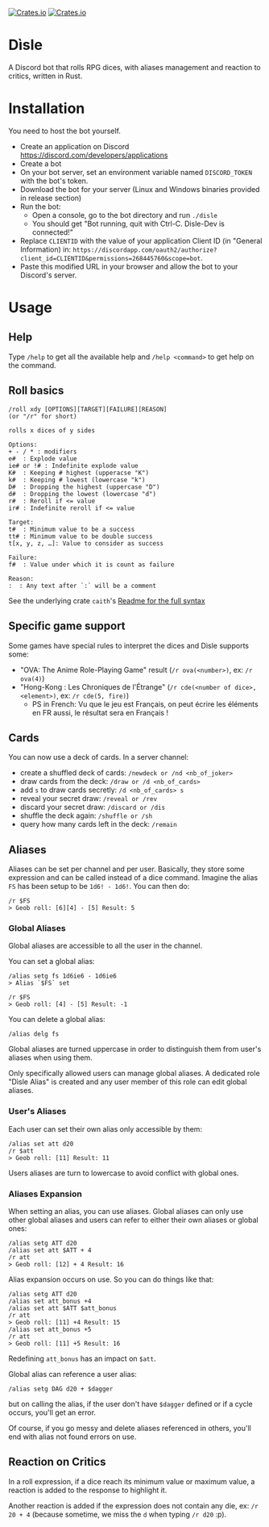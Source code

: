 [![Crates.io](https://img.shields.io/crates/d/disle.svg)](https://crates.io/crates/disle)
[![Crates.io](https://img.shields.io/crates/v/disle.svg)](https://crates.io/crates/disle)

# Dìsle

A Discord bot that rolls RPG dices, with aliases management and reaction to critics,
written in Rust.

# Installation

You need to host the bot yourself.

- Create an application on Discord https://discord.com/developers/applications
- Create a bot
- On your bot server, set an environment variable named `DISCORD_TOKEN` with the bot's
  token.
- Download the bot for your server (Linux and Windows binaries provided in release section)
- Run the bot:
    - Open a console, go to the bot directory and run `./disle` 
    - You should get "Bot running, quit with Ctrl-C. Disle-Dev is connected!"
- Replace `CLIENTID` with the value of your application Client ID (in "General Information) in: 
 `https://discordapp.com/oauth2/authorize?client_id=CLIENTID&permissions=268445760&scope=bot`.
- Paste this modified URL in your browser and allow the bot to your Discord's server.

# Usage
## Help
Type `/help` to get all the available help and `/help <command>` to get help on the command.

## Roll basics
```
/roll xdy [OPTIONS][TARGET][FAILURE][REASON]
(or "/r" for short)
  
rolls x dices of y sides

Options:
+ - / * : modifiers
e#  : Explode value
ie# or !# : Indefinite explode value
K#  : Keeping # highest (upperacse "K")
k#  : Keeping # lowest (lowercase "k")
D#  : Dropping the highest (uppercase "D")
d#  : Dropping the lowest (lowercase "d")
r#  : Reroll if <= value
ir# : Indefinite reroll if <= value
    
Target:
t#  : Minimum value to be a success
tt# : Minimum value to be double success
t[x, y, z, …]: Value to consider as success

Failure: 
f#  : Value under which it is count as failure

Reason:
:  : Any text after `:` will be a comment
```

See the underlying crate `caith`'s [Readme for the full syntax](https://github.com/Geobert/caith/blob/master/README.md)

## Specific game support

Some games have special rules to interpret the dices and Dìsle supports some:
- "OVA: The Anime Role-Playing Game" result (`/r ova(<number>)`, ex: `/r ova(4)`)
- "Hong-Kong : Les Chroniques de l'Étrange" (`/r cde(<number of dice>, <element>)`, 
  ex: `/r cde(5, fire)`)
  - PS in French: Vu que le jeu est Français, on peut écrire les éléments en FR aussi, le
    résultat sera en Français !

## Cards

You can now use a deck of cards. In a server channel:

- create a shuffled deck of cards: `/newdeck or /nd <nb_of_joker>`
- draw cards from the deck: `/draw or /d <nb_of_cards>` 
- add `s` to draw cards secretly: `/d <nb_of_cards> s`
- reveal your secret draw: `/reveal or /rev`
- discard your secret draw: `/discard or /dis`
- shuffle the deck again: `/shuffle or /sh`
- query how many cards left in the deck: `/remain`

## Aliases

Aliases can be set per channel and per user. Basically, they store some expression and can
be called instead of a dice command. Imagine the alias `FS` has been setup to be `1d6! -
1d6!`. You can then do:

```
/r $FS
> Geob roll: [6][4] - [5] Result: 5
```

### Global Aliases

Global aliases are accessible to all the user in the channel. 

You can set a global alias:
```
/alias setg fs 1d6ie6 - 1d6ie6
> Alias `$FS` set

/r $FS
> Geob roll: [4] - [5] Result: -1
```

You can delete a global alias:
```
/alias delg fs
```

Global aliases are turned uppercase in order to distinguish them from user's aliases when
using them.

Only specifically allowed users can manage global aliases. A dedicated role "Dìsle Alias"
is created and any user member of this role can edit global aliases.

### User's Aliases

Each user can set their own alias only accessible by them:

```
/alias set att d20
/r $att
> Geob roll: [11] Result: 11
```

Users aliases are turn to lowercase to avoid conflict with global ones.

### Aliases Expansion

When setting an alias, you can use aliases. Global aliases can only use other global
aliases and users can refer to either their own aliases or global ones:

```
/alias setg ATT d20
/alias set att $ATT + 4
/r att
> Geob roll: [12] + 4 Result: 16
```

Alias expansion occurs on use. So you can do things like that:

```
/alias setg ATT d20
/alias set att_bonus +4
/alias set att $ATT $att_bonus
/r att
> Geob roll: [11] +4 Result: 15
/alias set att_bonus +5
/r att
> Geob roll: [11] +5 Result: 16
```

Redefining `att_bonus` has an impact on `$att`.

Global alias can reference a user alias:
```
/alias setg DAG d20 + $dagger
```

but on calling the alias, if the user don't have `$dagger` defined or if a cycle occurs,
you'll get an error.

Of course, if you go messy and delete aliases referenced in others, you'll end with alias
not found errors on use.

## Reaction on Critics

In a roll expression, if a dice reach its minimum value or maximum value, a reaction is
added to the response to highlight it.

Another reaction is added if the expression does not contain any die, ex: `/r 20 + 4`
(because sometime, we miss the `d` when typing `/r d20` :p).